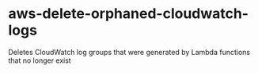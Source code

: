 # aws-delete-orphaned-cloudwatch-logs
Deletes CloudWatch log groups that were generated by Lambda functions that no longer exist
